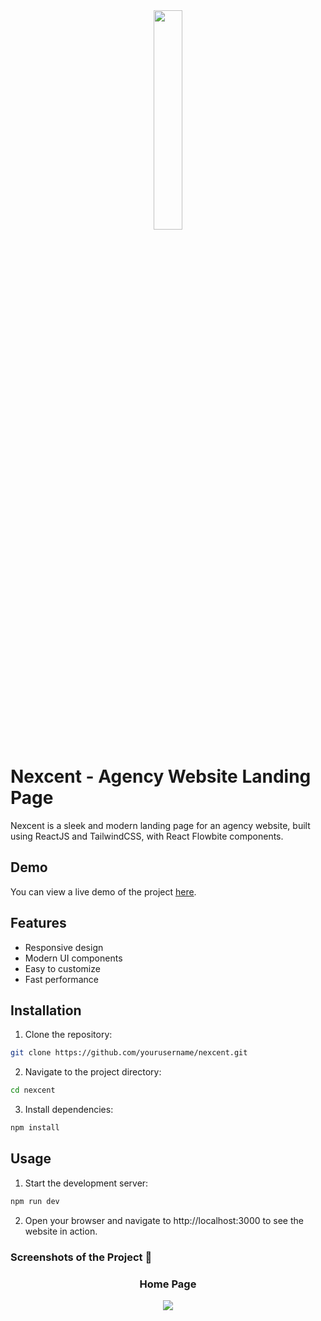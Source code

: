 <div align='center'><img style="width:30%" src='https://github.com/imsanthosh7/Agency-Website/assets/154437536/2a8ed010-6605-4daf-88c4-70120c3d0d39'/></div>

# Nexcent - Agency Website Landing Page

Nexcent is a sleek and modern landing page for an agency website, built using ReactJS and TailwindCSS, with React Flowbite components.





## Demo

You can view a live demo of the project [here](https://nexcent-web.vercel.app/).
## Features

* Responsive design
* Modern UI components
* Easy to customize
* Fast performance
## Installation
1. Clone the repository:

```bash
git clone https://github.com/yourusername/nexcent.git
```
2. Navigate to the project directory:

```bash
cd nexcent
```
3. Install dependencies:

```bash
npm install
```
## Usage

1. Start the development server:

```bash
npm run dev
```
2. Open your browser and navigate to http://localhost:3000 to see the website in action. 


<h3>Screenshots of the Project 📸</h3>
<h3 align='center'>Home Page</h3>
<div align='center'>
<img src='https://github.com/imsanthosh7/Agency-Website/assets/154437536/1264afda-5053-4619-ab9c-e067d12a6c09'/>
</div>
